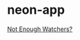 # neon-app

[Not Enough Watchers?](https://webpack.js.org/configuration/watch/#not-enough-watchers)
